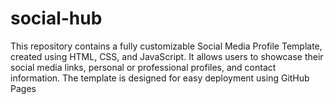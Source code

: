 # social-hub
This repository contains a fully customizable Social Media Profile Template, created using HTML, CSS, and JavaScript. It allows users to showcase their social media links, personal or professional profiles, and contact information. The template is designed for easy deployment using GitHub Pages
